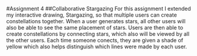 #Assignment 4
##Collaborative Stargazing
For this assignment I extended my interactive drawing, Stargazing, so that multiple users can create constellations together. When a user generates stars, all other users will also be able to see the same placement of stars. Users are then able to create constellations by connecting stars, which also will be viewed by all the other users. Each time someone conects, they are given a shade of yellow which also helps distinguish which lines were made by each user. 